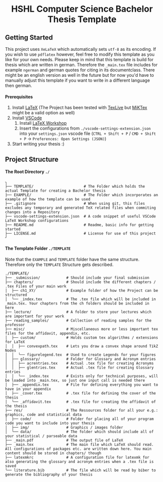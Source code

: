 <h1 align="center">HSHL Computer Science Bachelor Thesis Template</h1>

## Getting Started

This project uses `XeLaTeX` which automatically sets `utf-8` as its encoding.
If you wish to use `pdflatex` however, feel free to modify this template as you like for your own needs.
Please keep in mind that this template is build for thesis which are written in german. Therefore the `_main.tex` file includes for example `ngerman` and german quotes for citing in its documentclass.
There might be an english version as well in the future but for now you'd have to manually adjust this template if you want to write in a different language then german.
#### Prerequisites
1. Install [LaTeX](https://www.latex-project.org/) (The Project has been tested with [TexLive](https://tug.org/texlive/) but [MiKTex](https://miktex.org/) might be a valid option as well)
2. Install [VSCode](https://code.visualstudio.com/)
   1. Install [LaTeX Workshop](https://marketplace.visualstudio.com/items?itemName=James-Yu.latex-workshop)
   2. Insert the configurations from `./vscode-settings-extension.json` into your `settings.json` vscode file (`CTRL + Shift + P` / `CMD + Shift + P` -> `Preferences: Open Settings (JSON)`)
3. Start writing your thesis :)

## Project Structure

#### The Root Directory `./`
```
╮
├── TEMPLATE/                       # The Folder which holds the actual Template for creating a Bachelor thesis
├── EXAMPLE/                        # The Folder which incorporates an example of how the template can be used
├── .gitignore                      # When using git, this files excludes any temporary and generated TeX related files when commiting changes into a Repository
├── vscode-settings-extension.json  # A code snippet of useful VSCode LaTeX Workshop configurations
├── README.md                       # Readme, basic info for getting started
├── LICENSE.md                      # License for use of this project
╯
```

#### The Template Folder `./TEMPLATE`
Note that the `EXAMPLE` and `TEMPLATE` folder have the same structure. Therefore only the `TEMPLATE` Structure gets described.

```
./TEMPLATE/
├── _submission/            # Should include your final submission
├── chapters/               # Should include the different chapters / .tex Files of your main work
│  ├── ch1_XY/              # Example folder of how the Project can be structured
│  ╰── _index.tex           # The .tex file which will be included in _main.tex. Your chapters from the ch folders should be included in here
├── lecture/                # A folder to store your lectures which are important for your work
├── reading_samples/        # Collection of reading samples for the professor
├── misc/                   # Miscellaneous more or less important tex files for the affidavit, appendix, etc.
│  ├── custom/              # Holds custom tex algorithms / extensions for LaTeX
│  │  ├── convexpath.tex    # Lets you draw a convex shape around TikZ Nodes
│  │  ╰── figurelegend.tex  # Used to create Legends for your figures
│  ├── glossary/            # Folder for Glossary and Acronym entries
│  │  ├── acrentries.tex    # Actual .tex file for creating Acronyms
│  │  ├── glentries.tex     # Actual .tex file for creating Glossary entries
│  │  ╰── _index.tex        # Exists only for technical purposes, will be loaded into _main.tex, so just one input call is needed there
│  ├── _appendix.tex        # File for defining everything you want to have in your appendix
│  ├── _cover.tex           # .tex file for defining the cover of the thesis
│  ╰── _affidavit.tex       # .tex file for creating the affidavit of the thesis
├── res/                    # The Ressources folder for all your e.g.: graphics, code and statistical data
│  ├── code/                # Folder for placing all of your program code you want to include into your thesis
│  ├── img/                 # Graphics / images folder
│  ╰── data/                # The folder which should include all of your statistical / parseable data
├── _main.pdf               # The output file of LaTeX
├── _main.tex               # The main file which LaTeX should read. All configurations of packages etc. are written down here. You main content should be stored in chapters/ though
├── latexmkrc               # A configuration file for latexmk for also generating the glossary and acronym entries when a .tex file is saved
╰── literature.bib          # The file which will be read by biber to generate the bibliography of your thesis
```
